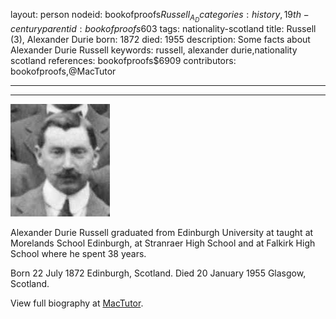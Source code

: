 layout: person
nodeid: bookofproofs$Russell_A_D
categories: history,19th-century
parentid: bookofproofs$603
tags: nationality-scotland
title: Russell (3), Alexander Durie
born: 1872
died: 1955
description: Some facts about Alexander Durie Russell
keywords: russell, alexander durie,nationality scotland
references: bookofproofs$6909
contributors: bookofproofs,@MacTutor

---


---

![Russell_A_D.jpg](https://github.com/bookofproofs/bookofproofs.github.io/blob/main/_sources/_assets/images/portraits/Russell_A_D.jpg?raw=true)

Alexander Durie Russell graduated from Edinburgh University at taught at Morelands School Edinburgh, at Stranraer High School and at Falkirk High School where he spent 38 years.

Born 22 July 1872 Edinburgh, Scotland. Died 20 January 1955 Glasgow, Scotland.


View full biography at [MacTutor](https://mathshistory.st-andrews.ac.uk/Biographies/Russell_A_D/).